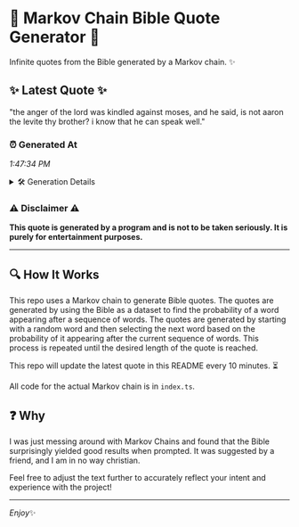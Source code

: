 # 📖 Markov Chain Bible Quote Generator 📖

Infinite quotes from the Bible generated by a Markov chain. ✨

## ✨ Latest Quote ✨
"the anger of the lord was kindled against moses, and he said, is not aaron the levite thy brother? i know that he can speak well."

### ⏰ Generated At
*1:47:34 PM*

<details>
    <summary>🛠️ Generation Details</summary>
    <p>
        <strong>🌱 Seed:</strong> the<br>
        <strong>🔄 Iterations:</strong> 25<br>
        <strong>📜 Context History:</strong><br>[ the ]: anger<br>[ the, anger ]: of<br>[ the, anger, of ]: the<br>[ the, anger, of, the ]: lord<br>[ the, anger, of, the, lord ]: was<br>[ the, anger, of, the, lord, was ]: kindled<br>[ anger, of, the, lord, was, kindled ]: against<br>[ of, the, lord, was, kindled, against ]: moses,<br>[ the, lord, was, kindled, against, moses, ]: and<br>[ lord, was, kindled, against, moses,, and ]: he<br>[ was, kindled, against, moses,, and, he ]: said,<br>[ kindled, against, moses,, and, he, said, ]: is<br>[ against, moses,, and, he, said,, is ]: not<br>[ moses,, and, he, said,, is, not ]: aaron<br>[ and, he, said,, is, not, aaron ]: the<br>[ he, said,, is, not, aaron, the ]: levite<br>[ said,, is, not, aaron, the, levite ]: thy<br>[ is, not, aaron, the, levite, thy ]: brother?<br>[ not, aaron, the, levite, thy, brother? ]: i<br>[ aaron, the, levite, thy, brother?, i ]: know<br>[ the, levite, thy, brother?, i, know ]: that<br>[ levite, thy, brother?, i, know, that ]: he<br>[ thy, brother?, i, know, that, he ]: can<br>[ brother?, i, know, that, he, can ]: speak<br>[ i, know, that, he, can, speak ]: well.<br>
    </p>
</details>

### ⚠️ Disclaimer ⚠️
**This quote is generated by a program and is not to be taken seriously. It is purely for entertainment purposes.**

---

## 🔍 How It Works

This repo uses a Markov chain to generate Bible quotes. The quotes are generated by using the Bible as a dataset to find the probability of a word appearing after a sequence of words. The quotes are generated by starting with a random word and then selecting the next word based on the probability of it appearing after the current sequence of words. This process is repeated until the desired length of the quote is reached.

This repo will update the latest quote in this README every 10 minutes. ⏳

All code for the actual Markov chain is in `index.ts`.

## ❓ Why

I was just messing around with Markov Chains and found that the Bible surprisingly yielded good results when prompted. 
It was suggested by a friend, and I am in no way christian.

Feel free to adjust the text further to accurately reflect your intent and experience with the project!

---

*Enjoy*✨
